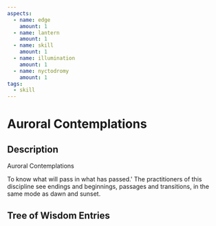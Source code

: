 ```yaml
---
aspects: 
  - name: edge
    amount: 1
  - name: lantern
    amount: 1
  - name: skill
    amount: 1
  - name: illumination
    amount: 1
  - name: nyctodromy
    amount: 1
tags:
  - skill
---
```


# Auroral Contemplations

## Description
Auroral Contemplations

To know what will pass in what has passed.' The practitioners of this discipline see endings and beginnings, passages and transitions, in the same mode as dawn and sunset.
## Tree of Wisdom Entries